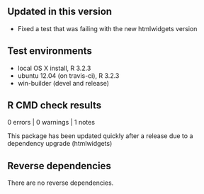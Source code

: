 ## Updated in this version

* Fixed a test that was failing with the new htmlwidgets version

## Test environments
* local OS X install, R 3.2.3
* ubuntu 12.04 (on travis-ci), R 3.2.3
* win-builder (devel and release)

## R CMD check results

0 errors | 0 warnings | 1 notes

This package has been updated quickly after a release due to a dependency upgrade (htmlwidgets)

## Reverse dependencies

There are no reverse dependencies.

